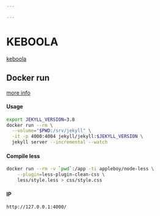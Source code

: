 ```yaml
---

---
```

# KEBOOLA

[keboola](https://keboola.com)

## Docker run

[more info](https://github.com/envygeeks/jekyll-docker)

#### Usage

```sh
export JEKYLL_VERSION=3.8
docker run --rm \
  --volume="$PWD:/srv/jekyll" \
  -it -p 4000:4004 jekyll/jekyll:$JEKYLL_VERSION \
  jekyll server --incremental --watch
```

#### Compile less

```sh
docker run --rm -v `pwd`:/app -ti appleboy/node-less \
	--plugin=less-plugin-clean-css \
	less/style.less > css/style.css
```

#### IP

    http://127.0.0.1:4000/